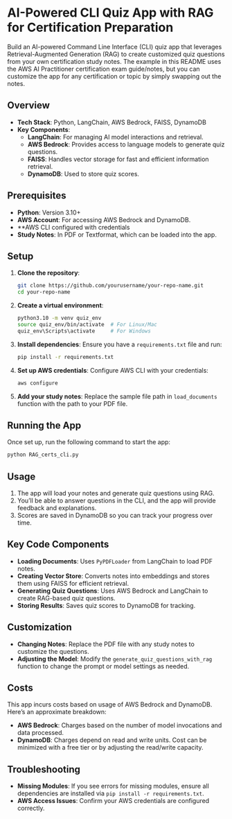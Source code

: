 
# AI-Powered CLI Quiz App with RAG for Certification Preparation

Build an AI-powered Command Line Interface (CLI) quiz app that leverages Retrieval-Augmented Generation (RAG) to create customized quiz questions from your own certification study notes. The example in this README uses the AWS AI Practitioner certification exam guide/notes, but you can customize the app for any certification or topic by simply swapping out the notes.

## Overview

- **Tech Stack**: Python, LangChain, AWS Bedrock, FAISS, DynamoDB
- **Key Components**:
  - **LangChain**: For managing AI model interactions and retrieval.
  - **AWS Bedrock**: Provides access to language models to generate quiz questions.
  - **FAISS**: Handles vector storage for fast and efficient information retrieval.
  - **DynamoDB**: Used to store quiz scores.

## Prerequisites

- **Python**: Version 3.10+
- **AWS Account**: For accessing AWS Bedrock and DynamoDB.
- **AWS CLI configured with credentials
- **Study Notes**: In PDF or Textformat, which can be loaded into the app.

## Setup

1. **Clone the repository**:
   ```bash
   git clone https://github.com/yourusername/your-repo-name.git
   cd your-repo-name
   ```

2. **Create a virtual environment**:
   ```bash
   python3.10 -m venv quiz_env
   source quiz_env/bin/activate  # For Linux/Mac
   quiz_env\Scripts\activate     # For Windows
   ```

3. **Install dependencies**:
   Ensure you have a `requirements.txt` file and run:
   ```bash
   pip install -r requirements.txt
   ```

4. **Set up AWS credentials**:
   Configure AWS CLI with your credentials:
   ```bash
   aws configure
   ```

5. **Add your study notes**:
   Replace the sample file path in `load_documents` function with the path to your PDF file.

## Running the App

Once set up, run the following command to start the app:
```bash
python RAG_certs_cli.py
```

## Usage

1. The app will load your notes and generate quiz questions using RAG.
2. You’ll be able to answer questions in the CLI, and the app will provide feedback and explanations.
3. Scores are saved in DynamoDB so you can track your progress over time.

## Key Code Components

- **Loading Documents**: Uses `PyPDFLoader` from LangChain to load PDF notes.
- **Creating Vector Store**: Converts notes into embeddings and stores them using FAISS for efficient retrieval.
- **Generating Quiz Questions**: Uses AWS Bedrock and LangChain to create RAG-based quiz questions.
- **Storing Results**: Saves quiz scores to DynamoDB for tracking.

## Customization

- **Changing Notes**: Replace the PDF file with any study notes to customize the questions.
- **Adjusting the Model**: Modify the `generate_quiz_questions_with_rag` function to change the prompt or model settings as needed.

## Costs

This app incurs costs based on usage of AWS Bedrock and DynamoDB. Here’s an approximate breakdown:
- **AWS Bedrock**: Charges based on the number of model invocations and data processed.
- **DynamoDB**: Charges depend on read and write units. Cost can be minimized with a free tier or by adjusting the read/write capacity.

## Troubleshooting

- **Missing Modules**: If you see errors for missing modules, ensure all dependencies are installed via `pip install -r requirements.txt`.
- **AWS Access Issues**: Confirm your AWS credentials are configured correctly.

